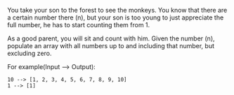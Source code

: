 You take your son to the forest to see the monkeys. You know that there are a certain number there (n), but your son is too young to just appreciate the full number, he has to start counting them from 1.

As a good parent, you will sit and count with him. Given the number (n), populate an array with all numbers up to and including that number, but excluding zero.

For example(Input --> Output):
```
10 --> [1, 2, 3, 4, 5, 6, 7, 8, 9, 10]
1 --> [1]
```
